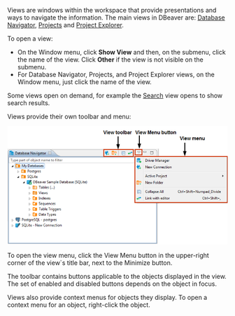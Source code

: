 Views are windows within the workspace that provide presentations and ways to navigate the information.
The main views in DBeaver are: [Database Navigator](Database-Navigator), [Projects](Projects) and [Project Explorer](Project-Explorer).

To open a view:
* On the Window menu, click **Show View** and then, on the submenu, click the name of the view. Click **Other** if the view is not visible on the submenu.
* For Database Navigator, Projects, and Project Explorer views, on the Window menu, just click the name of the view.

Some views open on demand, for example the [Search](Search) view opens to show search results.

Views provide their own toolbar and menu:

![](images/ug/DBnavigator-overview.png)

To open the view menu, click the View Menu button in the upper-right corner of the view`s title bar, next to the Minimize button.

The toolbar contains buttons applicable to the objects displayed in the view. The set of enabled and disabled buttons depends on the object in focus.

Views also provide context menus for objects they display. To open a context menu for an object, right-click the object.
